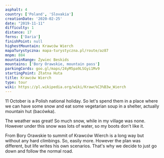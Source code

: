 ```yaml
---
asphalt: 4
country: ['Poland', 'Slovakia']
creationDate: '2020-02-25'
date: "2019-11-11"
difficulty: 1
distance: 17
ferns: ['Daria']
finishPoint: null
highestMountain: Krawców Wierch
mapaTurystyczna: mapa-turystyczna.pl/route/az87
mnpm: 884
mountainRange: Żywiec Beskids
mountains: ['Bory Orawskie, mountain pass']
parkingCords: goo.gl/maps/24yM5pa9LSGyi1Mv9
startingPoint: Złatna Huta
title: Krawców Wierch
type: tour
wiki: https://pl.wikipedia.org/wiki/Krawc%C3%B3w_Wierch
---
```


11 October is a Polish national holiday. So let's spend them in a place where we can have some snow and eat some vegetarian soup in a shelter, actually mountain hut (bacówka).

The weather was great! So much snow, while in my village was none. However under this snow was lots of water, so my boots don't like it.

From Bory Orawskie to summit of Krawców Wierch is a long way but without any hard climbings. So, easily more. However the plan was different, but life writes his own scenarios. That's why we decide to just go down and follow the normal road.
